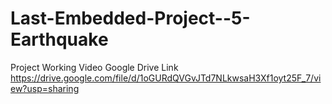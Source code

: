# Last-Embedded-Project--5-Earthquake
Project Working Video Google Drive Link
https://drive.google.com/file/d/1oGURdQVGvJTd7NLkwsaH3Xf1oyt25F_7/view?usp=sharing
